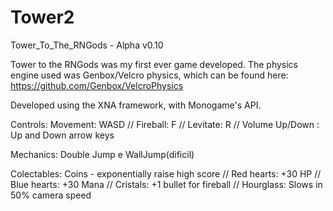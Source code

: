 # Tower2

Tower_To_The_RNGods - Alpha v0.10

Tower to the RNGods was my first ever game developed.
The physics engine used was Genbox/Velcro physics, which can be found here: https://github.com/Genbox/VelcroPhysics

Developed using the XNA framework, with Monogame's API.


Controls: Movement: WASD  //
          Fireball: F //
          Levitate: R //
          Volume Up/Down : Up and Down arrow keys  

Mechanics: Double Jump e WallJump(dificil)   

Colectables:   Coins - exponentially raise high score  //
               Red hearts: +30 HP //
               Blue hearts: +30 Mana //
               Cristals: +1 bullet for fireball //
               Hourglass: Slows in 50% camera speed  

